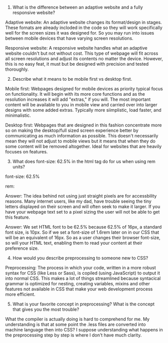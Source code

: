 1. What is the difference between an adaptive website and a fully responsive website?

Adaptive website: An adaptive website changes its format/design in stages. These fornats are already incloded in the code so they will work specifically well for the screen sizes it was designed for. So you may run into issues between mobile devices that have varying screen resolutions.

Responsive website: A responsive website handles what an adaptive website couldn't but not without cost. This type of webpage will fit across all screen resolutions and adjust its contents no matter the device. However, this is no easy feat, it must but be designed with precision and tested thoroughly.

2. Describe what it means to be mobile first vs desktop first.

Mobile first: Webpages designed for mobile devices as priority typical focus on functionality. It will begin with its more core functions and as the resolution increases it will add "extras," if you will. The most important content will be available to you in mobile view and carried over into larger designs with some added extras. Typically more siimplistic, load faster, and minimalistic.

Desktop first: Webpages that are designed in this fashion concentrate more so on making the desktop/full sized screen experience better by communicating as much information as possible. This doesn't necessarily mean they will not adjust to mobile views but it means that when they do some content will be removed altogether. Ideal for websites that are heavily focuses on features.

3. What does font-size: 62.5% in the html tag do for us when using rem units?

font-size: 62.5%

rem:

Answer: The idea behind not using just straight pixels are for accessbility reasons. Many internet users, like my dad, have trouble seeing the tiny letters displayed on their screen and will often seek to make it larger. If you have your webpage text set to a pixel sizing the user will not be able to get this feature.

Answer: We set HTML font to be 62.5% because 62.5% of 16px, a standard font size, is 10px. So if we set a font-size of 1.6rem later on in our CSS that will be an equivalent of 16px. So as a user changes their browser font-size, so will your HTML text, enabling them to read your content at their preference size.

4. How would you describe preprocessing to someone new to CSS?

Preprocessing: The process in which your code, written in a more robust syntax for CSS (like Less or Sass), is copiled (using JavaScript) to output it into normal CSS. This makes a lot of things streamlined because syntacical grammar is optimized for nesting, creating variables, mixins and other features not available in CSS that make your web development process more efficient.

5. What is your favorite concept in preprocessing? What is the concept that gives you the most trouble?

What the compiler is actually doing is hard to comprehend for me. My understanding is that at some point the .less files are converted into machine language then into CSS? I suppose understanding what happens in the preprocessing step by step is where I don't have much clarity.